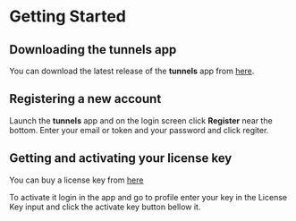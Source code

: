 # Getting Started

## Downloading the **tunnels** app
You can download the latest release of the **tunnels** app from [here](https://github.com/tunnels-is/tunnels/releases).

## Registering a new account
Launch the **tunnels** app and on the login screen click **Register** near the bottom.
Enter your email or token and your password and click regiter.

## Getting and activating your license key
You can buy a license key from [here](https://tunnels.is/#/Pricing)

To activate it login in the app and go to profile enter your key in the License Key input and click the activate key button bellow it.



